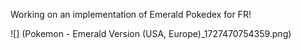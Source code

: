 Working on an implementation of Emerald Pokedex for FR!

![] (Pokemon - Emerald Version (USA, Europe)_1727470754359.png)
